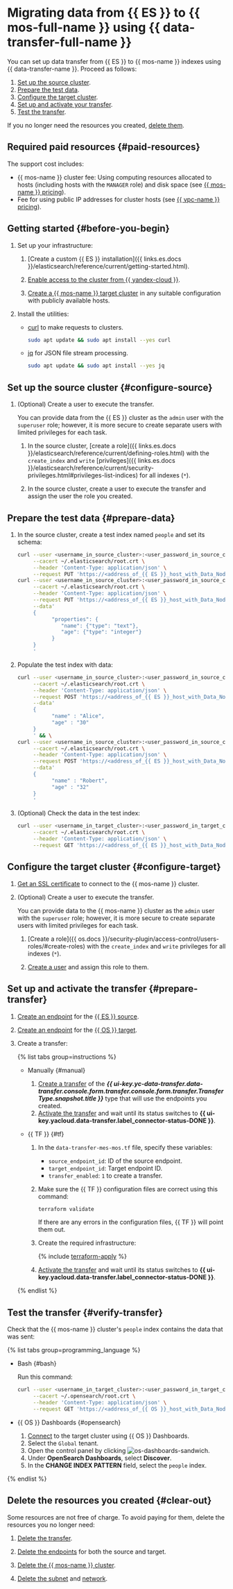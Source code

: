 # Migrating data from {{ ES }} to {{ mos-full-name }} using {{ data-transfer-full-name }}


You can set up data transfer from {{ ES }} to {{ mos-name }} indexes using {{ data-transfer-name }}. Proceed as follows:

1. [Set up the source cluster](#configure-source).
1. [Prepare the test data](#prepare-data).
1. [Configure the target cluster](#configure-target).
1. [Set up and activate your transfer](#prepare-transfer).
1. [Test the transfer](#verify-transfer).

If you no longer need the resources you created, [delete them](#clear-out).


## Required paid resources {#paid-resources}

The support cost includes:

* {{ mos-name }} cluster fee: Using computing resources allocated to hosts (including hosts with the `MANAGER` role) and disk space (see [{{ mos-name }} pricing](../../../managed-opensearch/pricing.md)).
* Fee for using public IP addresses for cluster hosts (see [{{ vpc-name }} pricing](../../../vpc/pricing.md)).


## Getting started {#before-you-begin}

1. Set up your infrastructure:

    
    1. [Create a custom {{ ES }} installation]({{ links.es.docs }}/elasticsearch/reference/current/getting-started.html).

    1. [Enable access to the cluster from {{ yandex-cloud }}](../../../data-transfer/concepts/network.md#source-external).

    1. [Create a {{ mos-name }} target cluster](../../../managed-opensearch/operations/cluster-create.md) in any suitable configuration with publicly available hosts.


1. Install the utilities:

    * [curl](https://curl.se/) to make requests to clusters.

        ```bash
        sudo apt update && sudo apt install --yes curl
        ```

    * [jq](https://stedolan.github.io/jq/) for JSON file stream processing.

        ```bash
        sudo apt update && sudo apt install --yes jq
        ```

## Set up the source cluster {#configure-source}


1. (Optional) Create a user to execute the transfer.

    You can provide data from the {{ ES }} cluster as the `admin` user with the `superuser` role; however, it is more secure to create separate users with limited privileges for each task.

    1. In the source cluster, [create a role]({{ links.es.docs }}/elasticsearch/reference/current/defining-roles.html) with the `create_index` and `write` [privileges]({{ links.es.docs }}/elasticsearch/reference/current/security-privileges.html#privileges-list-indices) for all indexes (`*`).

    1. In the source cluster, create a user to execute the transfer and assign the user the role you created.

## Prepare the test data {#prepare-data}

1. In the source cluster, create a test index named `people` and set its schema:

    ```bash
    curl --user <username_in_source_cluster>:<user_password_in_source_cluster> \
         --cacert ~/.elasticsearch/root.crt \
         --header 'Content-Type: application/json' \
         --request PUT 'https://<address_of_{{ ES }}_host_with_Data_Node_role>:{{ port-mes }}/people' && \
    curl --user <username_in_source_cluster>:<user_password_in_source_cluster> \
         --cacert ~/.elasticsearch/root.crt \
         --header 'Content-Type: application/json' \
         --request PUT 'https://<address_of_{{ ES }}_host_with_Data_Node_role>:{{ port-mes }}/people/_mapping?pretty' \
         --data'
         {
               "properties": {
                  "name": {"type": "text"},
                  "age": {"type": "integer"}
               }
         }
         '
    ```

1. Populate the test index with data:

    ```bash
    curl --user <username_in_source_cluster>:<user_password_in_source_cluster> \
         --cacert ~/.elasticsearch/root.crt \
         --header 'Content-Type: application/json' \
         --request POST 'https://<address_of_{{ ES }}_host_with_Data_Node_role>:{{ port-mes }}/people/_doc/?pretty' \
         --data'
         {
               "name" : "Alice",
               "age" : "30"
         }
         ' && \
    curl --user <username_in_source_cluster>:<user_password_in_source_cluster> \
         --cacert ~/.elasticsearch/root.crt \
         --header 'Content-Type: application/json' \
         --request POST 'https://<address_of_{{ ES }}_host_with_Data_Node_role>:{{ port-mes }}/people/_doc/?pretty' \
         --data'
         {
               "name" : "Robert",
               "age" : "32"
         }
         '
    ```

1. (Optional) Check the data in the test index:

    ```bash
    curl --user <username_in_target_cluster>:<user_password_in_target_cluster> \
         --cacert ~/.elasticsearch/root.crt \
         --header 'Content-Type: application/json' \
         --request GET 'https://<address_of_{{ ES }}_host_with_Data_Node_role>:{{ port-mes }}/people/_search?pretty'
    ```

## Configure the target cluster {#configure-target}

1. [Get an SSL certificate](../../../managed-opensearch/operations/connect.md#ssl-certificate) to connect to the {{ mos-name }} cluster.

1. (Optional) Create a user to execute the transfer.

    You can provide data to the {{ mos-name }} cluster as the `admin` user with the `superuser` role; however, it is more secure to create separate users with limited privileges for each task.

    1. [Create a role]({{ os.docs }}/security-plugin/access-control/users-roles/#create-roles) with the `create_index` and `write` privileges for all indexes (`*`).

    1. [Create a user](../../../managed-opensearch/operations/cluster-users.md) and assign this role to them.

## Set up and activate the transfer {#prepare-transfer}

1. [Create an endpoint](../../../data-transfer/operations/endpoint/index.md#create) for the [{{ ES }} source](../../../data-transfer/operations/endpoint/source/elasticsearch.md).

1. [Create an endpoint](../../../data-transfer/operations/endpoint/index.md#create) for the [{{ OS }} target](../../../data-transfer/operations/endpoint/target/opensearch.md).

1. Create a transfer:

    {% list tabs group=instructions %}

    - Manually {#manual}

        1. [Create a transfer](../../../data-transfer/operations/transfer.md#create) of the **_{{ ui-key.yc-data-transfer.data-transfer.console.form.transfer.console.form.transfer.TransferType.snapshot.title }}_** type that will use the endpoints you created.
        1. [Activate the transfer](../../../data-transfer/operations/transfer.md#activate) and wait until its status switches to **{{ ui-key.yacloud.data-transfer.label_connector-status-DONE }}**.

    - {{ TF }} {#tf}

        1. In the `data-transfer-mes-mos.tf` file, specify these variables:

            * `source_endpoint_id`: ID of the source endpoint.
            * `target_endpoint_id`: Target endpoint ID.
            * `transfer_enabled`: `1` to create a transfer.

        1. Make sure the {{ TF }} configuration files are correct using this command:

            ```bash
            terraform validate
            ```

            If there are any errors in the configuration files, {{ TF }} will point them out.

        1. Create the required infrastructure:

            {% include [terraform-apply](../../../_includes/mdb/terraform/apply.md) %}

        1. [Activate the transfer](../../../data-transfer/operations/transfer.md#activate) and wait until its status switches to **{{ ui-key.yacloud.data-transfer.label_connector-status-DONE }}**.

    {% endlist %}

## Test the transfer {#verify-transfer}

Check that the {{ mos-name }} cluster's `people` index contains the data that was sent:

{% list tabs group=programming_language %}

- Bash {#bash}

    Run this command:

    ```bash
    curl --user <username_in_target_cluster>:<user_password_in_target_cluster> \
         --cacert ~/.opensearch/root.crt \
         --header 'Content-Type: application/json' \
         --request GET 'https://<address_of_{{ OS }}_host_with_Data_Node_role>:{{ port-mos }}/people/_search?pretty'
    ```

- {{ OS }} Dashboards {#opensearch}

    1. [Connect](../../../managed-opensearch/operations/connect.md#dashboards) to the target cluster using {{ OS }} Dashboards.
    1. Select the `Global` tenant.
    1. Open the control panel by clicking ![os-dashboards-sandwich](../../../_assets/console-icons/bars.svg).
    1. Under **OpenSearch Dashboards**, select **Discover**.
    1. In the **CHANGE INDEX PATTERN** field, select the `people` index.

{% endlist %}

## Delete the resources you created {#clear-out}

Some resources are not free of charge. To avoid paying for them, delete the resources you no longer need:

1. [Delete the transfer](../../../data-transfer/operations/transfer.md#delete).
1. [Delete the endpoints](../../../data-transfer/operations/endpoint/index.md#delete) for both the source and target.


1. [Delete the {{ mos-name }} cluster](../../../managed-opensearch/operations/cluster-delete.md).
1. [Delete the subnet](../../../vpc/operations/subnet-delete.md) and [network](../../../vpc/operations/network-delete.md).

